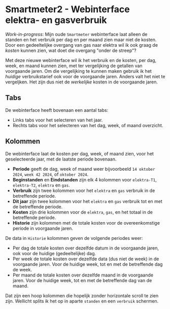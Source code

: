 # Smartmeter2 - Webinterface elektra- en gasverbruik
*Work-in-progress*: Mijn oude `Smartmeter` webinterface laat alleen de standen en het verbruik per dag en per maand zien maar niet de kosten.
Door een gedeeltelijke overgang van gas naar elektra wil ik ook graag de *kosten* kunnen zien, wat doet die overgang "onder de streep"?

Met deze nieuwe webinterface wil ik het verbruik en de kosten, per dag, week, en maand kunnen zien, met ter vergelijking de getallen van voorgaande jaren.
Om die vergelijking te kunnen maken gebruik ik het *huidige* verbruikstarief ook voor de voorgaande jaren. Anders valt het niet te vergeljken.
Het zijn dus niet de *werkelijke* kosten in de voorgaande jaren.

## Tabs
De webinterface heeft bovenaan een aantal tabs:
- Links tabs voor het selecteren van het jaar.
- Rechts tabs voor het selecteren van het dag, week, of maand overzicht.

## Kolommen
De webinterface laat de kosten per dag, week, of maand zien, voor het geselecteerde jaar, met de laatste periode bovenaan.
- **Periode** geeft de dag, week of maand weer bijvoorbeeld `14 oktober 2024`, `week 42 2024`, of `oktober 2024`.
- **Beginstanden** en **Eindstanden** zijn elk 4 kolommen voor `elektra-T1`, `elektra-T2`, `elektra` en `gas`.
- **Verbruik** zijn twee kolommen voor het `elektra` en `gas` verbruik in de betreffende periode.
- **Dit jaar** zijn twee kolommen voor het `elektra` en `gas` verbruik tot en met de betreffende periode.
- **Kosten** zijn drie kolommen voor de `elektra`, `gas`, en het totaal in de betreffende periode.
- **Historie** zijn kolommen met de totale kosten voor de overeenkomstige periode in voorgaande jaren.

De data in `Historie` kolommen geven de volgende periodes weer:
- Per dag de totale kosten over dezelfde datum in de voorgaande jaren, ook voor de huidige (gedeeltelijke) dag.
- Per week de totale kosten over dezelfde data (dus niet de week) in de voorgaande jaren. Voor de huidige week, tot en met de betreffende dag de week.
- Per maand de totale kosten over dezelfde maand in de voorgaande jaren. Voor de huidige week, tot en met de betreffende dag van de maand.

Dat zijn een hoop kolommen die hopelijk zonder horizontale scroll te zien zijn. 
Wellicht splits ik het op in aparte `standen` en een `verbruik` schermen.

